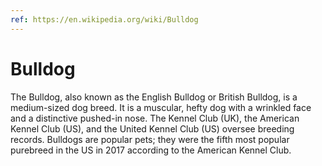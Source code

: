 ```yaml
---
ref: https://en.wikipedia.org/wiki/Bulldog
---
```

# Bulldog

The Bulldog, also known as the English Bulldog or British Bulldog, is a medium-sized dog breed. It is a muscular, hefty dog with a wrinkled face and a distinctive pushed-in nose. The Kennel Club (UK), the American Kennel Club (US), and the United Kennel Club (US) oversee breeding records. Bulldogs are popular pets; they were the fifth most popular purebreed in the US in 2017 according to the American Kennel Club.